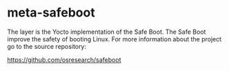 # meta-safeboot

The layer is the Yocto implementation of the Safe Boot.
The Safe Boot improve the safety of booting Linux. For more information
about the project go to the source repository:

https://github.com/osresearch/safeboot
